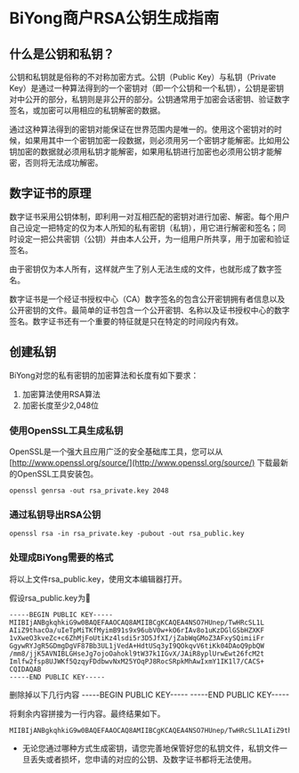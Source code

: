 # BiYong商户RSA公钥生成指南

## 什么是公钥和私钥？

公钥和私钥就是俗称的不对称加密方式。公钥（Public Key）与私钥（Private Key）是通过一种算法得到的一个密钥对（即一个公钥和一个私钥），公钥是密钥对中公开的部分，私钥则是非公开的部分。公钥通常用于加密会话密钥、验证数字签名，或加密可以用相应的私钥解密的数据。

通过这种算法得到的密钥对能保证在世界范围内是唯一的。使用这个密钥对的时候，如果用其中一个密钥加密一段数据，则必须用另一个密钥才能解密。比如用公钥加密的数据就必须用私钥才能解密，如果用私钥进行加密也必须用公钥才能解密，否则将无法成功解密。

## 数字证书的原理

数字证书采用公钥体制，即利用一对互相匹配的密钥对进行加密、解密。每个用户自己设定一把特定的仅为本人所知的私有密钥（私钥），用它进行解密和签名；同时设定一把公共密钥（公钥）并由本人公开，为一组用户所共享，用于加密和验证签名。

由于密钥仅为本人所有，这样就产生了别人无法生成的文件，也就形成了数字签名。

数字证书是一个经证书授权中心（CA）数字签名的包含公开密钥拥有者信息以及公开密钥的文件。最简单的证书包含一个公开密钥、名称以及证书授权中心的数字签名。数字证书还有一个重要的特征就是只在特定的时间段内有效。



## 创建私钥
BiYong对您的私有密钥的加密算法和长度有如下要求：

1. 加密算法使用RSA算法
2. 加密长度至少2,048位

### 使用OpenSSL工具生成私钥

OpenSSL是一个强大且应用广泛的安全基础库工具，您可以从 [http://www.openssl.org/source/](http://www.openssl.org/source/) 下载最新的OpenSSL工具安装包。

```
openssl genrsa -out rsa_private.key 2048
```

### 通过私钥导出RSA公钥

```
openssl rsa -in rsa_private.key -pubout -out rsa_public.key
```

###  处理成BiYong需要的格式

将以上文件rsa_public.key，使用文本编辑器打开。

假设rsa_public.key为

```
-----BEGIN PUBLIC KEY-----
MIIBIjANBgkqhkiG9w0BAQEFAAOCAQ8AMIIBCgKCAQEA4NSO7HUnep/TwHRcSL1L
AIiZ9thacOa/uIeTpMiTKfMyimB91s9x96ubV0w+kO6rIAv8o1uKzDGlGSbHZXKF
1vXweO3kveZc+c6ZhMjFoUtiKz4lsdi5r3D5JfXI/jZabWqGMoZ3AFxySQimiiFr
GgywRYJgR5GDmgDgVF87Bb3UL1jVedA+HdtUSq3yI9QOkqvV6tiKk04DAoQ9pbQW
/mm8/jjK5AVNIBLGHseJg7ojoOahokl9tW37k1IGvX/JAiR8yplUrwEwt26fcM2t
Imlfw2fsp8UJWKf5QzqyFDdbwvNxM25YOqPJ8RocSRpkMhAwIxmY1IK1l7/CACS+
CQIDAQAB
-----END PUBLIC KEY-----
```

删除掉以下几行内容
-----BEGIN PUBLIC KEY-----
-----END PUBLIC KEY-----

将剩余内容拼接为一行内容。最终结果如下。

```
MIIBIjANBgkqhkiG9w0BAQEFAAOCAQ8AMIIBCgKCAQEA4NSO7HUnep/TwHRcSL1LAIiZ9thacOa/uIeTpMiTKfMyimB91s9x96ubV0w+kO6rIAv8o1uKzDGlGSbHZXKF1vXweO3kveZc+c6ZhMjFoUtiKz4lsdi5r3D5JfXI/jZabWqGMoZ3AFxySQimiiFrGgywRYJgR5GDmgDgVF87Bb3UL1jVedA+HdtUSq3yI9QOkqvV6tiKk04DAoQ9pbQW/mm8/jjK5AVNIBLGHseJg7ojoOahokl9tW37k1IGvX/JAiR8yplUrwEwt26fcM2tImlfw2fsp8UJWKf5QzqyFDdbwvNxM25YOqPJ8RocSRpkMhAwIxmY1IK1l7/CACS+CQIDAQAB
```

* 无论您通过哪种方式生成密钥，请您完善地保管好您的私钥文件，私钥文件一旦丢失或者损坏，您申请的对应的公钥、及数字证书都将无法使用。